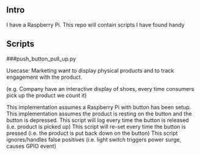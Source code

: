 ## Intro

I have a Raspberry Pi. This repo will contain scripts I have found handy

## Scripts
###push_button_pull_up.py

Usecase: Marketing want to display physical products and to track engagement with the product.

(e.g. Company have an interactive display of shoes, every time consumers pick up the product we count it)

This implementation assumes a Raspberry Pi with button has been setup. 
This implementation assumes the product is resting on the button and the button is depressed.
This script will log every time the button is released (i.e. product is picked up)
This script will re-set every time the button is pressed (i.e. the product is put back down on the button)
This script ignores/handles false positives (i.e. light switch triggers power surge, causes GPIO event)
